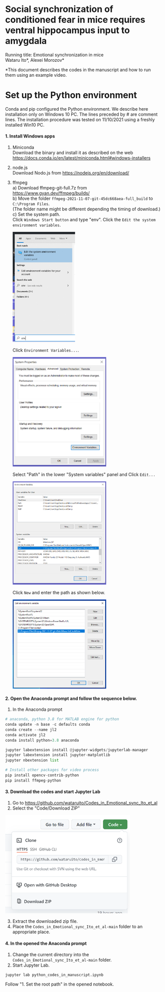 # Social synchronization of conditioned fear in mice requires ventral hippocampus input to amygdala
Running title: Emotional synchronization in mice<BR>
Wataru Ito*, Alexei Morozov*

*This document describes the codes in the manuscript and how to run them using an example video.
    
# Set up the Python environment
Conda and pip configured the Python environment. We describe here installation only on Windows 10 PC. The lines preceded by # are comment lines. The installation procedure was tested on 11/10/2021 using a freshly installed Win10 PC.

#### 1. Install Windows apps
1. Miniconda<BR>
Download the binary and install it as described on the web<BR>
https://docs.conda.io/en/latest/miniconda.html#windows-installers
2. node.js<BR>
Download Nodo.js from https://nodejs.org/en/download/
3. ffmpeg<BR>
    a) Download ffmpeg-git-full.7z from https://www.gyan.dev/ffmpeg/builds/<BR>
    b) Move the folder `ffmpeg-2021-11-07-git-45dc668aea-full_build` to `C:\Program Files`.<BR>
    (The folder name might be different depending the timing of download.)<BR>
    c) Set the system path.<BR>
    Click `Windows Start button` and type "env". Click the `Edit the system environment variables`.<BR>
    
    <img src="img/Screenshot 2021-11-10 170410.png" width=200px><BR>
    
    Click `Environment Variables...`.<BR>
    
    <img src="img/Screenshot 2021-11-10 170711.png" width=300px><BR>
    
    Select "Path" in the lower "System variables" panel and Click `Edit...`<BR>

    <img src="img/Screenshot 2021-11-10 171038.png" width=300px><BR>
    
    Click `New` and enter the path as shown below.<BR>
    
    <img src="img/Screenshot 2021-11-10 141544.png" width=300px><BR>   
    
#### 2. Open the Anaconda prompt and follow the sequence below.
1. In the Anaconda prompt

```python
# anaconda, python 3.8 for MATLAB engine for python
conda update -n base -c defaults conda
conda create --name jl2
conda activate jl2
conda install python=3.8 anaconda
```

```python
jupyter labextension install @jupyter-widgets/jupyterlab-manager
jupyter labextension install jupyter-matplotlib
jupyter nbextension list
```

```python 
# Install other packages for video process
pip install opencv-contrib-python
pip install ffmpeg-python
```

#### 3. Download the codes and start Jupyter Lab
1. Go to https://github.com/wataruito/Codes_in_Emotional_sync_Ito_et_al
2. Select the "Code/Download ZIP"<BR>
    
<img src="img/Screenshot 2021-11-10 145736.png" width=400px><BR>
    
3. Extract the downloaded zip file.
4. Place the `Codes_in_Emotional_sync_Ito_et_al-main` folder to an appropriate place.


#### 4. In the opened the Anaconda prompt   
1. Change the current directory into the `Codes_in_Emotional_sync_Ito_et_al-main` folder.
2. Start Jupyter Lab.
    
```python
jupyter lab python_codes_in_manuscript.ipynb
```
    
Follow "1. Set the root path" in the opened notebook.
    
